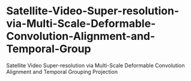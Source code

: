# Satellite-Video-Super-resolution-via-Multi-Scale-Deformable-Convolution-Alignment-and-Temporal-Group
Satellite Video Super-resolution via Multi-Scale Deformable Convolution Alignment and Temporal Grouping Projection
